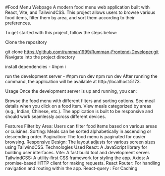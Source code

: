 #Food Menu Webpage
A modern food menu web application built with React, Vite, and TailwindCSS. This project allows users to browse various food items, filter them by area, and sort them according to their preferences.

To get started with this project, follow the steps below:

Clone the repository

git clone https://github.com/rumman1999/Rumman-Frontend-Developer.git
Navigate into the project directory

install dependencies - #npm i 

run the development server - #npm run dev
npm run dev
After running the command, the application will be available at http://localhost:5173.

Usage
Once the development server is up and running, you can:

Browse the food menu with different filters and sorting options.
See meal details when you click on a food item.
View meals categorized by areas (e.g., Indian, Chinese, etc.).
The application is built to be responsive and should work seamlessly across different devices.

Features
Filter by Area: Users can filter food items based on various areas or cuisines.
Sorting: Meals can be sorted alphabetically in ascending or descending order.
Pagination: The food menu is paginated for easier browsing.
Responsive Design: The layout adjusts for various screen sizes using TailwindCSS.
Technologies Used
React: A JavaScript library for building user interfaces.
Vite: A fast build tool and development server.
TailwindCSS: A utility-first CSS framework for styling the app.
Axios: A promise-based HTTP client for making requests.
React Router: For handling navigation and routing within the app.
React-query : For Caching